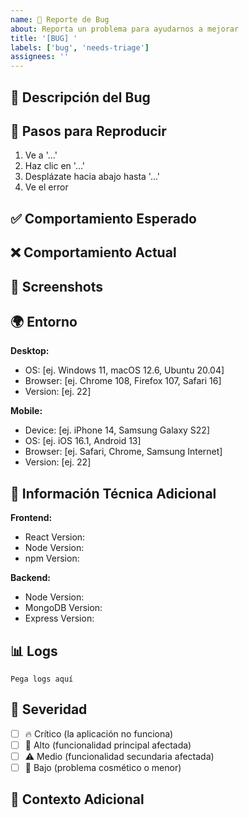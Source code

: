 ```yaml
---
name: 🐛 Reporte de Bug
about: Reporta un problema para ayudarnos a mejorar
title: '[BUG] '
labels: ['bug', 'needs-triage']
assignees: ''
---
```


## 🐛 Descripción del Bug

<!-- Una descripción clara y concisa de qué es el bug -->

## 🔄 Pasos para Reproducir

1. Ve a '...'
2. Haz clic en '...'
3. Desplázate hacia abajo hasta '...'
4. Ve el error

## ✅ Comportamiento Esperado

<!-- Una descripción clara y concisa de lo que esperabas que pasara -->

## ❌ Comportamiento Actual

<!-- Una descripción clara y concisa de lo que está pasando actualmente -->

## 📸 Screenshots

<!-- Si aplica, añade screenshots para ayudar a explicar tu problema -->

## 🌍 Entorno

**Desktop:**
- OS: [ej. Windows 11, macOS 12.6, Ubuntu 20.04]
- Browser: [ej. Chrome 108, Firefox 107, Safari 16]
- Version: [ej. 22]

**Mobile:**
- Device: [ej. iPhone 14, Samsung Galaxy S22]
- OS: [ej. iOS 16.1, Android 13]
- Browser: [ej. Safari, Chrome, Samsung Internet]
- Version: [ej. 22]

## 🔧 Información Técnica Adicional

**Frontend:**
- React Version: 
- Node Version: 
- npm Version: 

**Backend:**
- Node Version: 
- MongoDB Version: 
- Express Version: 

## 📊 Logs

<!-- Si tienes logs relevantes, pégalos aquí -->

```
Pega logs aquí
```

## 🎯 Severidad

<!-- Marca la severidad del bug -->

- [ ] 🔥 Crítico (la aplicación no funciona)
- [ ] 🚨 Alto (funcionalidad principal afectada)
- [ ] ⚠️ Medio (funcionalidad secundaria afectada)
- [ ] 📝 Bajo (problema cosmético o menor)

## 🔗 Contexto Adicional

<!-- Añade cualquier otro contexto sobre el problema aquí -->
